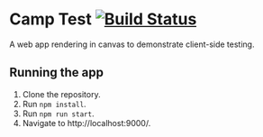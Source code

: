 # Camp Test [![Build Status](https://travis-ci.org/fotijr/camp-test.svg?branch=master)](https://travis-ci.org/fotijr/camp-test)
A web app rendering in canvas to demonstrate client-side testing.

## Running the app
1. Clone the repository.
2. Run `npm install`.
3. Run `npm run start`.
4. Navigate to http://localhost:9000/.